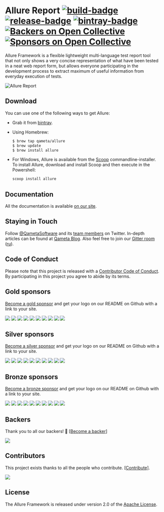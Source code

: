 [license]: http://www.apache.org/licenses/LICENSE-2.0 "Apache License 2.0"
[blog]: https://qameta.io/blog
[gitter]: https://gitter.im/allure-framework/allure-core
[gitter-ru]: https://gitter.im/allure-framework/allure-ru
[twitter]: https://twitter.com/QametaSoftware "Qameta Software"
[twitter-team]: https://twitter.com/QametaSoftware/lists/team/members "Team"
[build]: https://ci.qameta.io/job/allure2/job/master "Build"
[build-badge]: https://ci.qameta.io/buildStatus/icon?job=allure2/master
[bintray]: https://bintray.com/qameta/generic/allure2 "Bintray"
[bintray-badge]: https://img.shields.io/bintray/v/qameta/generic/allure2.svg?style=flat
[release]: https://github.com/allure-framework/allure2/releases/latest "Latest release"
[release-badge]: https://img.shields.io/github/release/allure-framework/allure2.svg?style=flat
[CONTRIBUTING.md]: .github/CONTRIBUTING.md
[CODE_OF_CONDUCT.md]: CODE_OF_CONDUCT.md
[docs]: https://docs.qameta.io/allure/

# Allure Report [![build-badge][]][build] [![release-badge][]][release] [![bintray-badge][]][bintray] [![Backers on Open Collective](https://opencollective.com/allure-report/backers/badge.svg)](#backers) [![Sponsors on Open Collective](https://opencollective.com/allure-report/sponsors/badge.svg)](#sponsors)

Allure Framework is a flexible lightweight multi-language test report tool that not only
shows a very concise representation of what have been tested in a neat web report form,
but allows everyone participating in the development process to extract maximum of useful
information from everyday execution of tests.

![Allure Report](.github/readme-img.png)

## Download

You can use one of the following ways to get Allure:

* Grab it from [bintray][bintray].
* Using Homebrew:

    ```bash
    $ brew tap qameta/allure
    $ brew update
    $ brew install allure
    ```
* For Windows, Allure is available from the [Scoop](http://scoop.sh/) commandline-installer.
To install Allure, download and install Scoop and then execute in the Powershell:

    ```bash
    scoop install allure
    ```


## Documentation

All the documentation is available [on our site][docs].

## Staying in Touch

Follow [@QametaSoftware][twitter] and its [team members][twitter-team] on Twitter. In-depth articles can
be found at [Qameta Blog][blog]. Also feel free to join our
[Gitter room][gitter] ([ru][gitter-ru]).

## Code of Conduct

Please note that this project is released with a [Contributor Code of Conduct][CODE_OF_CONDUCT.md]. By participating in this project you agree to abide by its terms.

## Gold sponsors

[Become a gold sponsor](https://opencollective.com/allure-report#sponsor) and get your logo on our README on Github with a link to your site.

<a href="https://opencollective.com/allure-report/tiers/gold-sponsors/0/website?requireActive=false" target="_blank"><img src="https://opencollective.com/allure-report/tiers/gold-sponsors/0/avatar.svg?requireActive=false&avatarHeight=400"></a>
<a href="https://opencollective.com/allure-report/tiers/gold-sponsors/1/website?requireActive=false" target="_blank"><img src="https://opencollective.com/allure-report/tiers/gold-sponsors/1/avatar.svg?requireActive=false&avatarHeight=400"></a>
<a href="https://opencollective.com/allure-report/tiers/gold-sponsors/2/website?requireActive=false" target="_blank"><img src="https://opencollective.com/allure-report/tiers/gold-sponsors/2/avatar.svg?requireActive=false&avatarHeight=400"></a>
<a href="https://opencollective.com/allure-report/tiers/gold-sponsors/3/website?requireActive=false" target="_blank"><img src="https://opencollective.com/allure-report/tiers/gold-sponsors/3/avatar.svg?requireActive=false&avatarHeight=400"></a>
<a href="https://opencollective.com/allure-report/tiers/gold-sponsors/4/website?requireActive=false" target="_blank"><img src="https://opencollective.com/allure-report/tiers/gold-sponsors/4/avatar.svg?requireActive=false&avatarHeight=400"></a>
<a href="https://opencollective.com/allure-report/tiers/gold-sponsors/5/website?requireActive=false" target="_blank"><img src="https://opencollective.com/allure-report/tiers/gold-sponsors/5/avatar.svg?requireActive=false&avatarHeight=400"></a>
<a href="https://opencollective.com/allure-report/tiers/gold-sponsors/6/website?requireActive=false" target="_blank"><img src="https://opencollective.com/allure-report/tiers/gold-sponsors/6/avatar.svg?requireActive=false&avatarHeight=400"></a>
<a href="https://opencollective.com/allure-report/tiers/gold-sponsors/7/website?requireActive=false" target="_blank"><img src="https://opencollective.com/allure-report/tiers/gold-sponsors/7/avatar.svg?requireActive=false&avatarHeight=400"></a>
<a href="https://opencollective.com/allure-report/tiers/gold-sponsors/8/website?requireActive=false" target="_blank"><img src="https://opencollective.com/allure-report/tiers/gold-sponsors/8/avatar.svg?requireActive=false&avatarHeight=400"></a>
<a href="https://opencollective.com/allure-report/tiers/gold-sponsors/9/website?requireActive=false" target="_blank"><img src="https://opencollective.com/allure-report/tiers/gold-sponsors/9/avatar.svg?requireActive=false&avatarHeight=400"></a>

## Silver sponsors

[Become a silver sponsor](https://opencollective.com/allure-report#sponsor) and get your logo on our README on Github with a link to your site.

<a href="https://opencollective.com/allure-report/tiers/silver-sponsors/0/website?requireActive=false" target="_blank"><img src="https://opencollective.com/allure-report/tiers/silver-sponsors/0/avatar.svg?requireActive=false&avatarHeight=300"></a>
<a href="https://opencollective.com/allure-report/tiers/silver-sponsors/1/website?requireActive=false" target="_blank"><img src="https://opencollective.com/allure-report/tiers/silver-sponsors/1/avatar.svg?requireActive=false&avatarHeight=300"></a>
<a href="https://opencollective.com/allure-report/tiers/silver-sponsors/2/website?requireActive=false" target="_blank"><img src="https://opencollective.com/allure-report/tiers/silver-sponsors/2/avatar.svg?requireActive=false&avatarHeight=300"></a>
<a href="https://opencollective.com/allure-report/tiers/silver-sponsors/3/website?requireActive=false" target="_blank"><img src="https://opencollective.com/allure-report/tiers/silver-sponsors/3/avatar.svg?requireActive=false&avatarHeight=300"></a>
<a href="https://opencollective.com/allure-report/tiers/silver-sponsors/4/website?requireActive=false" target="_blank"><img src="https://opencollective.com/allure-report/tiers/silver-sponsors/4/avatar.svg?requireActive=false&avatarHeight=300"></a>
<a href="https://opencollective.com/allure-report/tiers/silver-sponsors/5/website?requireActive=false" target="_blank"><img src="https://opencollective.com/allure-report/tiers/silver-sponsors/5/avatar.svg?requireActive=false&avatarHeight=300"></a>
<a href="https://opencollective.com/allure-report/tiers/silver-sponsors/6/website?requireActive=false" target="_blank"><img src="https://opencollective.com/allure-report/tiers/silver-sponsors/6/avatar.svg?requireActive=false&avatarHeight=300"></a>
<a href="https://opencollective.com/allure-report/tiers/silver-sponsors/7/website?requireActive=false" target="_blank"><img src="https://opencollective.com/allure-report/tiers/silver-sponsors/7/avatar.svg?requireActive=false&avatarHeight=300"></a>
<a href="https://opencollective.com/allure-report/tiers/silver-sponsors/8/website?requireActive=false" target="_blank"><img src="https://opencollective.com/allure-report/tiers/silver-sponsors/8/avatar.svg?requireActive=false&avatarHeight=300"></a>
<a href="https://opencollective.com/allure-report/tiers/silver-sponsors/9/website?requireActive=false" target="_blank"><img src="https://opencollective.com/allure-report/tiers/silver-sponsors/9/avatar.svg?requireActive=false&avatarHeight=300"></a>

## Bronze sponsors

[Become a bronze sponsor](https://opencollective.com/allure-report#sponsor) and get your logo on our README on Github with a link to your site.

<a href="https://opencollective.com/allure-report/tiers/bronze-sponsors/0/website?requireActive=false" target="_blank"><img src="https://opencollective.com/allure-report/tiers/bronze-sponsors/0/avatar.svg?requireActive=false&avatarHeight=200"></a>
<a href="https://opencollective.com/allure-report/tiers/bronze-sponsors/1/website?requireActive=false" target="_blank"><img src="https://opencollective.com/allure-report/tiers/bronze-sponsors/1/avatar.svg?requireActive=false&avatarHeight=200"></a>
<a href="https://opencollective.com/allure-report/tiers/bronze-sponsors/2/website?requireActive=false" target="_blank"><img src="https://opencollective.com/allure-report/tiers/bronze-sponsors/2/avatar.svg?requireActive=false&avatarHeight=200"></a>
<a href="https://opencollective.com/allure-report/tiers/bronze-sponsors/3/website?requireActive=false" target="_blank"><img src="https://opencollective.com/allure-report/tiers/bronze-sponsors/3/avatar.svg?requireActive=false&avatarHeight=200"></a>
<a href="https://opencollective.com/allure-report/tiers/bronze-sponsors/4/website?requireActive=false" target="_blank"><img src="https://opencollective.com/allure-report/tiers/bronze-sponsors/4/avatar.svg?requireActive=false&avatarHeight=200"></a>
<a href="https://opencollective.com/allure-report/tiers/bronze-sponsors/5/website?requireActive=false" target="_blank"><img src="https://opencollective.com/allure-report/tiers/bronze-sponsors/5/avatar.svg?requireActive=false&avatarHeight=200"></a>
<a href="https://opencollective.com/allure-report/tiers/bronze-sponsors/6/website?requireActive=false" target="_blank"><img src="https://opencollective.com/allure-report/tiers/bronze-sponsors/6/avatar.svg?requireActive=false&avatarHeight=200"></a>
<a href="https://opencollective.com/allure-report/tiers/bronze-sponsors/7/website?requireActive=false" target="_blank"><img src="https://opencollective.com/allure-report/tiers/bronze-sponsors/7/avatar.svg?requireActive=false&avatarHeight=200"></a>
<a href="https://opencollective.com/allure-report/tiers/bronze-sponsors/8/website?requireActive=false" target="_blank"><img src="https://opencollective.com/allure-report/tiers/bronze-sponsors/8/avatar.svg?requireActive=false&avatarHeight=200"></a>
<a href="https://opencollective.com/allure-report/tiers/bronze-sponsors/9/website?requireActive=false" target="_blank"><img src="https://opencollective.com/allure-report/tiers/bronze-sponsors/9/avatar.svg?requireActive=false&avatarHeight=200"></a>

## Backers

Thank you to all our backers! 🙏 [[Become a backer](https://opencollective.com/allure-report#backer)]

<a href="https://opencollective.com/allure-report#backers" target="_blank"><img src="https://opencollective.com/allure-report/tiers/backers.svg?avatarHeight=36&width=890&showBtn=false"></a>

## Contributors

This project exists thanks to all the people who contribute. [[Contribute]](.github/CONTRIBUTING.md).

<a href="graphs/contributors"><img src="https://opencollective.com/allure-report/contributors.svg?avatarHeight=24&width=890&showBtn=false" /></a>

## License

The Allure Framework is released under version 2.0 of the [Apache License][license].
